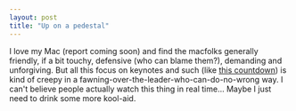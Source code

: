 ```yaml
---
layout: post
title: "Up on a pedestal"
---
```




I love my Mac (report coming soon) and find the macfolks generally friendly, if a bit touchy, defensive (who can blame them?), demanding and unforgiving. But all this focus on keynotes and such (like <a href="http://macrumors.com/">this countdown</a>) is kind of creepy in a fawning-over-the-leader-who-can-do-no-wrong way. I can't believe people actually watch this thing in real time... Maybe I just need to drink some more kool-aid.


